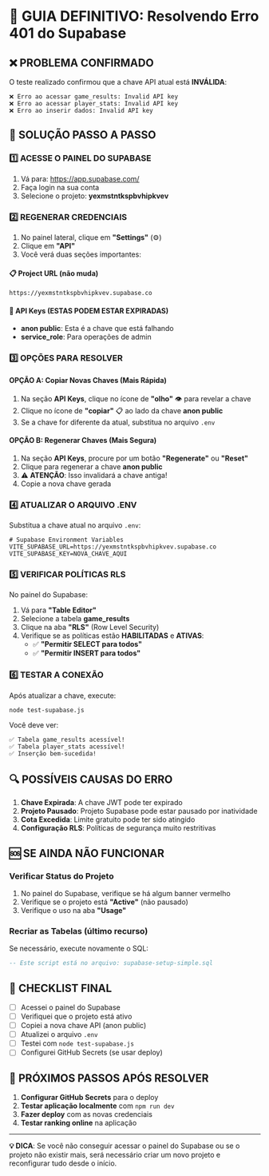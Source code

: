 # 🔧 GUIA DEFINITIVO: Resolvendo Erro 401 do Supabase

## ❌ PROBLEMA CONFIRMADO
O teste realizado confirmou que a chave API atual está **INVÁLIDA**:
```
❌ Erro ao acessar game_results: Invalid API key
❌ Erro ao acessar player_stats: Invalid API key  
❌ Erro ao inserir dados: Invalid API key
```

## 🎯 SOLUÇÃO PASSO A PASSO

### 1️⃣ **ACESSE O PAINEL DO SUPABASE**
1. Vá para: https://app.supabase.com/
2. Faça login na sua conta
3. Selecione o projeto: **yexmstntkspbvhipkvev**

### 2️⃣ **REGENERAR CREDENCIAIS**
1. No painel lateral, clique em **"Settings"** (⚙️)
2. Clique em **"API"**
3. Você verá duas seções importantes:

#### 📋 **Project URL** (não muda)
```
https://yexmstntkspbvhipkvev.supabase.co
```

#### 🔑 **API Keys** (ESTAS PODEM ESTAR EXPIRADAS)
- **anon public**: Esta é a chave que está falhando
- **service_role**: Para operações de admin

### 3️⃣ **OPÇÕES PARA RESOLVER**

#### **OPÇÃO A: Copiar Novas Chaves (Mais Rápida)**
1. Na seção **API Keys**, clique no ícone de **"olho"** 👁️ para revelar a chave
2. Clique no ícone de **"copiar"** 📋 ao lado da chave **anon public**
3. Se a chave for diferente da atual, substitua no arquivo `.env`

#### **OPÇÃO B: Regenerar Chaves (Mais Segura)**
1. Na seção **API Keys**, procure por um botão **"Regenerate"** ou **"Reset"**
2. Clique para regenerar a chave **anon public**
3. ⚠️ **ATENÇÃO**: Isso invalidará a chave antiga!
4. Copie a nova chave gerada

### 4️⃣ **ATUALIZAR O ARQUIVO .ENV**
Substitua a chave atual no arquivo `.env`:

```env
# Supabase Environment Variables
VITE_SUPABASE_URL=https://yexmstntkspbvhipkvev.supabase.co
VITE_SUPABASE_KEY=NOVA_CHAVE_AQUI
```

### 5️⃣ **VERIFICAR POLÍTICAS RLS**
No painel do Supabase:
1. Vá para **"Table Editor"**
2. Selecione a tabela **game_results**
3. Clique na aba **"RLS"** (Row Level Security)
4. Verifique se as políticas estão **HABILITADAS** e **ATIVAS**:
   - ✅ **"Permitir SELECT para todos"**
   - ✅ **"Permitir INSERT para todos"**

### 6️⃣ **TESTAR A CONEXÃO**
Após atualizar a chave, execute:
```bash
node test-supabase.js
```

Você deve ver:
```
✅ Tabela game_results acessível!
✅ Tabela player_stats acessível!
✅ Inserção bem-sucedida!
```

## 🔍 **POSSÍVEIS CAUSAS DO ERRO**

1. **Chave Expirada**: A chave JWT pode ter expirado
2. **Projeto Pausado**: Projeto Supabase pode estar pausado por inatividade
3. **Cota Excedida**: Limite gratuito pode ter sido atingido
4. **Configuração RLS**: Políticas de segurança muito restritivas

## 🆘 **SE AINDA NÃO FUNCIONAR**

### **Verificar Status do Projeto**
1. No painel do Supabase, verifique se há algum banner vermelho
2. Verifique se o projeto está **"Active"** (não pausado)
3. Verifique o uso na aba **"Usage"**

### **Recriar as Tabelas** (último recurso)
Se necessário, execute novamente o SQL:
```sql
-- Este script está no arquivo: supabase-setup-simple.sql
```

## 📝 **CHECKLIST FINAL**

- [ ] Acessei o painel do Supabase
- [ ] Verifiquei que o projeto está ativo
- [ ] Copiei a nova chave API (anon public)
- [ ] Atualizei o arquivo `.env`
- [ ] Testei com `node test-supabase.js`
- [ ] Configurei GitHub Secrets (se usar deploy)

## 🎯 **PRÓXIMOS PASSOS APÓS RESOLVER**

1. **Configurar GitHub Secrets** para o deploy
2. **Testar aplicação localmente** com `npm run dev`
3. **Fazer deploy** com as novas credenciais
4. **Testar ranking online** na aplicação

---

**💡 DICA**: Se você não conseguir acessar o painel do Supabase ou se o projeto não existir mais, será necessário criar um novo projeto e reconfigurar tudo desde o início.
